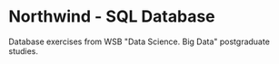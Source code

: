 # Northwind - SQL Database
 Database exercises from WSB "Data Science. Big Data" postgraduate studies.
